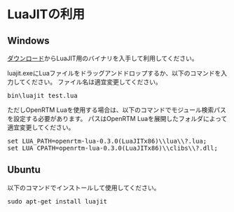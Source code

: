 # LuaJITの利用
## Windows

[ダウンロード](download.md)からLuaJIT用のバイナリを入手して利用してください。

luajit.exeにLuaファイルをドラッグアンドドロップするか、以下のコマンドを入力してください。
ファイル名は適宜変更してください。

<pre>
bin\luajit test.lua
</pre>

ただしOpenRTM Luaを使用する場合は、以下のコマンドでモジュール検索パスを設定する必要があります。
パスはOpenRTM Luaを展開したフォルダによって適宜変更してください。

<pre>
set LUA_PATH=openrtm-lua-0.3.0(LuaJITx86)\\lua\\?.lua;
set LUA_CPATH=openrtm-lua-0.3.0(LuaJITx86)\\clibs\\?.dll;
</pre>

## Ubuntu

以下のコマンドでインストールして使用してください。

<pre>
sudo apt-get install luajit
</pre>
